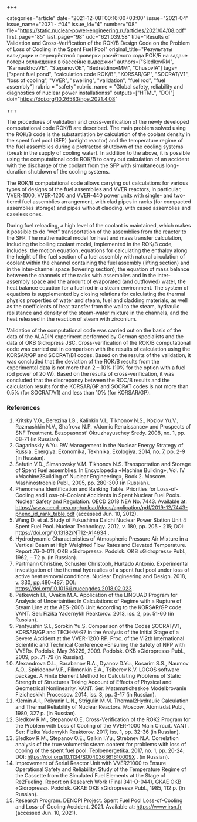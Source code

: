 +++

categories="article"
date="2021-12-08T00:16:00+03:00"
issue="2021-04"
issue_name="2021 - #04"
issue_id="4"
number="08"
file="https://static.nuclear-power-engineering.ru/articles/2021/04/08.pdf"
first_page="85"
last_page="98"
udc="621.039.58"
title="Results of Validation and Cross-Verification of the ROK/B Design Code on the Problem of Loss of Cooling in the Spent Fuel Pool"
original_title="Результаты валидации и перекрёстной проверки расчётного кода РОК/Б на задаче потери охлаждения в бассейне выдержки"
authors=["SledkovRM", "KarnaukhovVE", "StepanovOE", "BedretdinovMM", "ChusovIA"]
tags=["spent fuel pond", "calculation code ROK/B", "KORSAR/GP", "SOCRAT/V1", "loss of cooling", "VVER", "swelling", "validation", "fuel rod", "fuel assembly"]
rubric = "safety"
rubric_name = "Global safety, reliability and diagnostics of nuclear power installationss"
outputs=["HTML", "DOI"]
doi="https://doi.org/10.26583/npe.2021.4.08"

+++

The procedures of validation and cross-verification of the newly developed computational code ROK/B are described. The main problem solved using the ROK/B code is the substantiation by calculation of the coolant density in the spent fuel pool (SFP) (untight reactor) and the temperature regime of the fuel assemblies during a protracted shutdown of the cooling systems (break in the supply of cooling water). In addition to the above, it is possible using the computational code ROK/B to carry out calculation of an accident with the discharge of the coolant from the SFP with simultaneous long-duration shutdown of the cooling systems.

The ROK/B computational code allows carrying out calculations for various types of designs of the fuel assemblies and VVER reactors, in particular, VVER-1000, VVER-1200 and VVER-440 power units with single- and two-tiered fuel assemblies arrangement, with clad pipes in racks (for compacted assemblies storage) and pipes without cladding, with cased assemblies and caseless ones.

During fuel reloading, a high level of the coolant is maintained, which makes it possible to do “wet” transportation of the assemblies from the reactor to the SFP. The mathematical model for heat and mass transfer calculation, including the boiling coolant model, implemented in the ROK/B code, includes: the motion equation, equations for calculating the enthalpy along the height of the fuel section of a fuel assembly with natural circulation of coolant within the channel containing the fuel assembly (lifting section) and in the inter-channel space (lowering section), the equation of mass balance between the channels of the racks with assemblies and in the inter-assembly space and the amount of evaporated (and outflowed) water, the heat balance equation for a fuel rod in a steam environment. The system of equations is supplemented by closing relations for calculating the thermal physics properties of water and steam, fuel and cladding materials, as well as the coefficients of heat transfer from the wall to the steam, hydraulic resistance and density of the steam-water mixture in the channels, and the heat released in the reaction of steam with zirconium.

Validation of the computational code was carried out on the basis of the data of the ALADIN experiment performed by German specialists and the data of OKB Gidropress JSC. Cross-verification of the ROK/B computational code was carried out in comparison with the results of calculation using the KORSAR/GP and SOCRAT/B1 codes. Based on the results of the validation, it was concluded that the deviation of the ROK/B results from the experimental data is not more than 2 – 10% (10% for the option with a fuel rod power of 20 W). Based on the results of cross-verification, it was concluded that the discrepancy between the ROC/B results and the calculation results for the KORSAR/GP and SOCRAT codes is not more than 0.5% (for SOCRAT/V1) and less than 10% (for KORSAR/GP).

### References

1. Kritsky V.G., Berezina I.G., Kalinkin V.I., Tikhonov N.S., Kozlov Yu.V., Razmashkin N.V., Shafrova N.P. «Atomic Renaissance» and Prospects of SNF Treatment. Bezopasnost’ Okruzhayuschey Sredy. 2008, no. 1, pp. 68-71 (in Russian).
2. Gagarinskiy A.Yu. RW Management in the Nuclear Energy Strategy of Russia. Energiya: Ekonomika, Tekhnika, Ekologiya. 2014, no. 7, pp. 2-9 (in Russian).
3. Safutin V.D., Simanovsky V.M. Tikhonov N.S. Transportation and Storage of Spent Fuel assemblies. In Encyclopedia «Machine Building», Vol. IV «Machine2Building of Nuclear Engineering», Book 2. Moscow. Mashinostroenie Publ., 2005, pp. 280-300 (in Russian).
4. Phenomena Identification and Ranking Table. Priorities for Loss-of-Cooling and Loss-of-Coolant Accidents in Spent Nuclear Fuel Pools. Nuclear Safety and Regulation. OECD 2018 NEA No. 7443. Available at: https://www.oecd-nea.org/upload/docs/application/pdf/2019-12/7443-pheno_id_rank_table.pdf (accessed Jun. 10, 2012).
5. Wang D. et al. Study of Fukushima Daichi Nuclear Power Station Unit 4 Spent Fuel Pool. Nuclear Technology. 2012, v. 180, pp. 205 - 215; DOI: https://doi.org/10.13182/NT12-A14634 .
6. Hydrodynamic Characteristics of Atmospheric Pressure Air Mixture in a Vertical Beam at High Weighted Flow Rates and Elevated Temperature. Report 76-0-011, OKB «Gidropress». Podolsk. OKB «Gidropress» Publ., 1962, – 72 p. (in Russian).
7. Partmann Christine, Schuster Christoph, Hurtado Antonio. Experimental investigation of the thermal hydraulics of a spent fuel pool under loss of active heat removal conditions. Nuclear Engineering and Design. 2018, v. 330, pp.480-487; DOI: https://doi.org/10.1016/j.nucengdes.2018.02.023 .
8. Petkevich I.I., Uvakin M.A. Application of the LINQUAD Program for Analysis of Uncertainties in Calculations of Regime with a Rupture of Steam Line at the AES-2006 Unit According to the KORSAR/GP code. VANT. Ser: Fizika Yadernykh Reaktorov. 2013, iss. 2, pp. 51-60 (in Russian).
9. Pantyushin S.I., Sorokin Yu.S. Comparison of the Codes SOCRAT/V1, KORSAR/GP and TECH-M-97 in the Analysis of the Initial Stage of a Severe Accident at the VVER-1200 RP. Proc. of the VI2th International Scientific and Technical Conference «Ensuring the Safety of NPP with VVER». Podolsk, May 26229, 2009. Podolsk. OKB «Gidropress» Publ., 2009, pp. 71-79 (in Russian).
10. Alexandrova O.L., Barabanov R.A., Dyanov D.Yu., Kosarim S.S., Naumov A.O., Spiridonov V.F., Filimonkin E.A., Tsiberev K.V. LOGOS software package. A Finite Element Method for Calculating Problems of Static Strength of Structures Taking Account of Effects of Physical and Geometrical Nonlinearity. VANT. Ser: Matematicheskoe Modelbrovanie Fizicheskikh Processov. 2014, iss. 3, pp. 3-17 (in Russian).
11. Klemin A.I., Polyanin L.N., Strigulin M.M. Thermal2Hydraulic Calculation and Thermal Reliability of Nuclear Reactors. Moscow. Atomizdat Publ., 1980, 327 p. (in Russian).
12. Sledkov R.M., Stepanov O.E. Cross-Verification of the ROK2 Program for the Problem with Loss of Cooling of the VVER-1000 Main Circuit. VANT. Ser: Fizika Yadernykh Reaktorov. 2017, iss. 1, pp. 32-36 (in Russian).
13. Sledkov R.M., Stepanov O.E., Galkin I.Yu., Strebnev N.A. Correlation analysis of the true volumetric steam content for problems with loss of cooling of the spent fuel pool. Teploenergetika. 2017, no. 1, pp. 20-24; DOI: https://doi.org/10.1134/S004036361610009X . (in Russian).
14. Improvement of Serial Reactor Unit with VVER21000 to Ensure Operational Safety and Reliability. Study of the Temperature Regime of the Cassette from the Simulated Fuel Elements at the Stage of Re2Fueling. Report on Research Work (Final 341-O-044), GKAE OKB «Gidropress». Podolsk. GKAE OKB «Gidropress» Publ., 1985, 112 p. (in Russian).
15. Research Program. DENOPI Project. Spent Fuel Pool Loss-of-Cooling and Loss-of-Cooling Accident. 2021. Available at: https://www.irsn.fr (accessed Jun. 10, 2021).